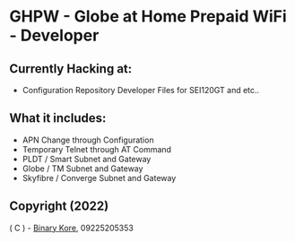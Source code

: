 # GHPW - Globe at Home Prepaid WiFi - Developer

## Currently Hacking at:
* Configuration Repository Developer Files for SEI120GT and etc..

## What it includes:

* APN Change through Configuration
* Temporary Telnet through AT Command
* PLDT / Smart Subnet and Gateway
* Globe / TM Subnet and Gateway
* Skyfibre / Converge Subnet and Gateway

## Copyright (2022)

( C ) - [Binary Kore](https://github.com/binarykore), 09225205353
